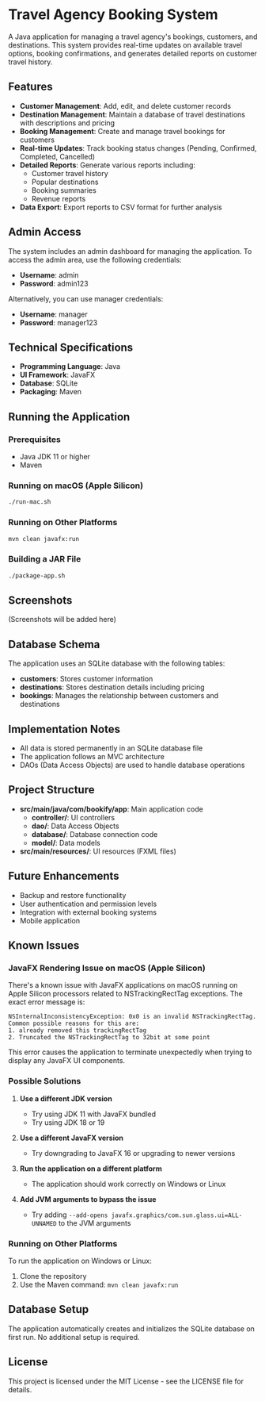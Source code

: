 # Travel Agency Booking System

A Java application for managing a travel agency's bookings, customers, and destinations. This system provides real-time updates on available travel options, booking confirmations, and generates detailed reports on customer travel history.

## Features

- **Customer Management**: Add, edit, and delete customer records
- **Destination Management**: Maintain a database of travel destinations with descriptions and pricing
- **Booking Management**: Create and manage travel bookings for customers
- **Real-time Updates**: Track booking status changes (Pending, Confirmed, Completed, Cancelled)
- **Detailed Reports**: Generate various reports including:
  - Customer travel history
  - Popular destinations
  - Booking summaries
  - Revenue reports
- **Data Export**: Export reports to CSV format for further analysis

## Admin Access

The system includes an admin dashboard for managing the application. To access the admin area, use the following credentials:

- **Username**: admin
- **Password**: admin123

Alternatively, you can use manager credentials:
- **Username**: manager
- **Password**: manager123

## Technical Specifications

- **Programming Language**: Java
- **UI Framework**: JavaFX
- **Database**: SQLite
- **Packaging**: Maven

## Running the Application

### Prerequisites

- Java JDK 11 or higher
- Maven

### Running on macOS (Apple Silicon)

```bash
./run-mac.sh
```

### Running on Other Platforms

```bash
mvn clean javafx:run
```

### Building a JAR File

```bash
./package-app.sh
```

## Screenshots

(Screenshots will be added here)

## Database Schema

The application uses an SQLite database with the following tables:

- **customers**: Stores customer information
- **destinations**: Stores destination details including pricing
- **bookings**: Manages the relationship between customers and destinations

## Implementation Notes

- All data is stored permanently in an SQLite database file
- The application follows an MVC architecture
- DAOs (Data Access Objects) are used to handle database operations

## Project Structure

- **src/main/java/com/bookify/app**: Main application code
  - **controller/**: UI controllers
  - **dao/**: Data Access Objects
  - **database/**: Database connection code
  - **model/**: Data models
- **src/main/resources/**: UI resources (FXML files)

## Future Enhancements

- Backup and restore functionality
- User authentication and permission levels
- Integration with external booking systems
- Mobile application

## Known Issues

### JavaFX Rendering Issue on macOS (Apple Silicon)

There's a known issue with JavaFX applications on macOS running on Apple Silicon processors related to NSTrackingRectTag exceptions. The exact error message is:

```
NSInternalInconsistencyException: 0x0 is an invalid NSTrackingRectTag. Common possible reasons for this are: 
1. already removed this trackingRectTag
2. Truncated the NSTrackingRectTag to 32bit at some point
```

This error causes the application to terminate unexpectedly when trying to display any JavaFX UI components.

### Possible Solutions

1. **Use a different JDK version**
   - Try using JDK 11 with JavaFX bundled
   - Try using JDK 18 or 19

2. **Use a different JavaFX version**
   - Try downgrading to JavaFX 16 or upgrading to newer versions

3. **Run the application on a different platform**
   - The application should work correctly on Windows or Linux

4. **Add JVM arguments to bypass the issue**
   - Try adding `--add-opens javafx.graphics/com.sun.glass.ui=ALL-UNNAMED` to the JVM arguments

### Running on Other Platforms

To run the application on Windows or Linux:
1. Clone the repository
2. Use the Maven command: `mvn clean javafx:run`

## Database Setup

The application automatically creates and initializes the SQLite database on first run. No additional setup is required.

## License

This project is licensed under the MIT License - see the LICENSE file for details. 